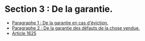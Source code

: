 # Section 3 : De la garantie.

- [Paragraphe 1 : De la garantie en cas d'éviction.](paragraphe-1)
- [Paragraphe 2 : De la garantie des défauts de la chose vendue.](paragraphe-2)
- [Article 1625](article-1625.md)
